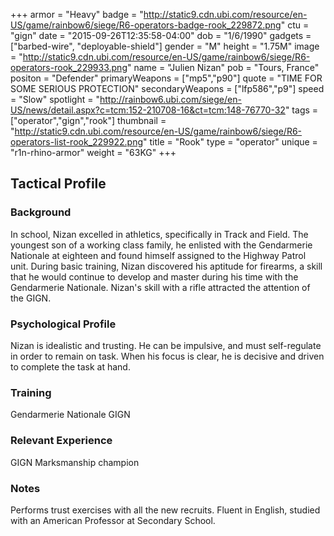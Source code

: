 +++
armor = "Heavy"
badge = "http://static9.cdn.ubi.com/resource/en-US/game/rainbow6/siege/R6-operators-badge-rook_229872.png"
ctu = "gign"
date = "2015-09-26T12:35:58-04:00"
dob = "1/6/1990"
gadgets = ["barbed-wire", "deployable-shield"]
gender = "M"
height = "1.75M"
image = "http://static9.cdn.ubi.com/resource/en-US/game/rainbow6/siege/R6-operators-rook_229933.png"
name = "Julien Nizan"
pob = "Tours, France"
positon = "Defender"
primaryWeapons = ["mp5","p90"]
quote = "TIME FOR SOME SERIOUS PROTECTION"
secondaryWeapons = ["lfp586","p9"]
speed = "Slow"
spotlight = "http://rainbow6.ubi.com/siege/en-US/news/detail.aspx?c=tcm:152-210708-16&ct=tcm:148-76770-32"
tags = ["operator","gign","rook"]
thumbnail = "http://static9.cdn.ubi.com/resource/en-US/game/rainbow6/siege/R6-operators-list-rook_229922.png"
title = "Rook"
type = "operator"
unique = "r1n-rhino-armor"
weight = "63KG"
+++

## Tactical Profile

### Background

In school, Nizan excelled in athletics, specifically in Track and Field. The youngest son of a working class family, he enlisted with the Gendarmerie Nationale at eighteen and found himself assigned to the Highway Patrol unit. During basic training, Nizan discovered his aptitude for firearms, a skill that he would continue to develop and master during his time with the Gendarmerie Nationale. Nizan's skill with a rifle attracted the attention of the GIGN.

### Psychological Profile

Nizan is idealistic and trusting. He can be impulsive, and must self-regulate in order to remain on task. When his focus is clear, he is decisive and driven to complete the task at hand.

### Training

Gendarmerie Nationale
GIGN

### Relevant Experience

GIGN Marksmanship champion

### Notes

Performs trust exercises with all the new recruits.
Fluent in English, studied with an American Professor at Secondary School.
